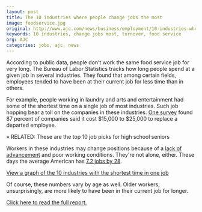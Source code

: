 ```yaml
---
layout: post
title: The 10 industries where people change jobs the most
image: foodservice.jpg
original: http://www.ajc.com/news/business/employment/10-industries-where-people-change-jobs-most/nrG32/
keywords: 10 industries, change jobs most, turnover, food service
org: AJC
categories: jobs, ajc, news
---
```


According to public data, people don’t work the same food service job for very long. The Bureau of Labor Statistics tracks how long people spend at a given job in several industries. They found that among certain fields, employees tended to have been at their current job for less time than in others.

<!--break-->

For example, people working in laundry and arts and entertainment had some of the shortest time on a single job of most industries. Such job hopping bear a toll on the companies in these industries. [One survey](http://www.ajc.com/news/business/the-cost-of-millennials-job-hopping/nZKJC/) found 87 percent of companies said it cost $15,000 to $25,000 to replace a departed employee.

» RELATED: These are the top 10 job picks for high school seniors

Workers in these industries may change positions because of a [lack of advancement](http://smallbusiness.chron.com/employee-turnover-statistics-restaurants-16744.html) and poor working conditions. They're not alone, either. These days the average American has [7.2 jobs by 28](http://www.ajc.com/news/news/national/average-american-has-jobs-28/nq4MM/).

[View a graph of the 10 industries with the shortest time in one job](https://infogr.am/7c30921c-fdcb-4bf9-afd8-8da96cfa1f5b)

Of course, these numbers vary by age as well. Older workers, unsurprisingly, are more likely to have been in their current job for longer. 

[Click here to read the full report.](http://www.bls.gov/news.release/tenure.htm)